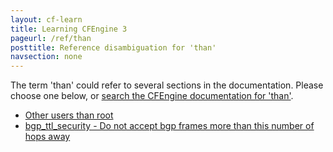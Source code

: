 ```yaml
---
layout: cf-learn
title: Learning CFEngine 3
pageurl: /ref/than
posttitle: Reference disambiguation for 'than'
navsection: none
---
```


The term 'than' could refer to several sections in the documentation. Please choose one below, or
[search the CFEngine documentation for 'than'](http://docs.cfengine.com/latest/search.html?q=than).

- [Other users than root](http://docs.cfengine.com/latest/guide-introduction-networking.html#other-users-than-root)
- [bgp_ttl_security - Do not accept bgp frames more than this number of hops away](http://docs.cfengine.com/latest/reference-promise-types-interfaces.html#bgp_ttl_security-do-not-accept-bgp-frames-more-than-this-number-of-hops-away)
